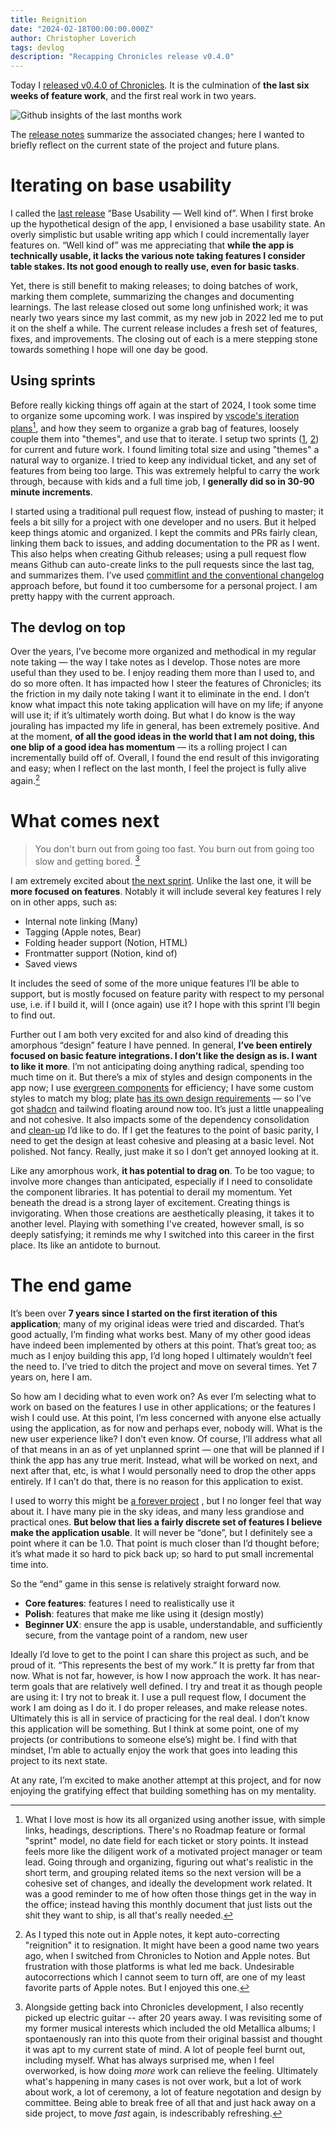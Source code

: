 ```yaml
---
title: Reignition
date: "2024-02-18T00:00:00.000Z"
author: Christopher Loverich
tags: devlog
description: "Recapping Chronicles release v0.4.0"
---
```


Today I [released v0.4.0 of Chronicles](https://github.com/cloverich/chronicles/releases/tag/v0.4.0). It is the culmination of **the last six weeks of feature work**, and the first real work in two years. 

![Github insights of the last months work](assets/github_insight_feb2024.png?resize=blogImages)

The [release notes](https://github.com/cloverich/chronicles/releases/tag/v0.4.0) summarize the associated changes; here I wanted to briefly reflect on the current state of the project and future plans.

# Iterating on base usability
I called the [last release](https://github.com/cloverich/chronicles/releases/tag/v0.3.0) “Base Usability — Well kind of”. When I first broke up the hypothetical design of the app, I envisioned a base usability state. An overly simplistic but usable writing app which I could incrementally layer features on. “Well kind of” was me appreciating that **while the app is technically usable, it lacks the various note taking features I consider table stakes. Its not good enough to really use, even for basic tasks**.

Yet, there is still benefit to making releases; to doing batches of work, marking them complete, summarizing the changes and documenting learnings. The last release closed out some long unfinished work; it was nearly two years since my last commit, as my new job in 2022 led me to put it on the shelf a while. The current release includes a fresh set of features, fixes, and improvements. The closing out of each is a mere stepping stone towards something I hope will one day be good. 

## Using sprints
Before really kicking things off again at the start of 2024, I took some time to organize some upcoming work. I was inspired by [vscode's iteration plans](https://github.com/microsoft/vscode/issues/204292)[^3], and how they seem to organize a grab bag of features, loosely couple them into "themes", and use that to iterate.
I setup two sprints ([1](https://github.com/cloverich/chronicles/issues/116), [2](https://github.com/cloverich/chronicles/issues/123)) for current and future work. I found limiting total size and using "themes" a natural way to organize. I tried to keep any individual ticket, and any set of features from being too large. This was extremely helpful to carry the work through, because with kids and a full time job, I **generally did so in 30-90 minute increments**.

I started using a traditional pull request flow, instead of pushing to master; it feels a bit silly for a project with one developer and no users. But it helped keep things atomic and organized. I kept the commits and PRs fairly clean, linking them back to issues, and adding documentation to the PR as I went. This also helps when creating Github releases; using a pull request flow means Github can auto-create links to the pull requests since the last tag, and summarizes them. I’ve used [commitlint and the conventional changelog](https://github.com/conventional-changelog/commitlint) approach before, but found it too cumbersome for a personal project. I am pretty happy with the current approach. 

## The devlog on top
 Over the years, I’ve become more organized and methodical in my regular note taking — the way I take notes as I develop. Those notes are more useful than they used to be. I enjoy reading them more than I used to, and do so more often. It has impacted how I steer the features of Chronicles; its the friction in my daily note taking I want it to eliminate in the end. I don’t know what impact this note taking application will have on my life; if anyone will use it; if it’s ultimately worth doing. But what I do know is the way jouraling has impacted my life in general, has been extremely positive. And at the moment, **of all the good ideas in the world that I am not doing, this one blip of a good idea has momentum** — its a rolling project I can incrementally build off of. Overall, I found the end result of this invigorating and easy; when I reflect on the last month, I feel the project is fully alive again.[^1]



# What comes next
> You don't burn out from going too fast. You burn out from going too slow and getting bored. [^2]

I am extremely excited about [the next sprint](https://github.com/cloverich/chronicles/issues/123). Unlike the last one, it will be **more focused on features**. Notably it will include several key features I rely on in other apps, such as:

* Internal note linking (Many)
* Tagging (Apple notes, Bear)
* Folding header support (Notion, HTML)
* Frontmatter support (Notion, kind of)
* Saved views

It includes the seed of some of the more unique features I’ll be able to support, but is mostly focused on feature parity with respect to my personal use, i.e. if I build it, will I (once again) use it? I hope with this sprint I’ll begin to find out.

Further out I am both very excited for and also kind of dreading this amorphous “design” feature I have penned. In general, **I’ve been entirely focused on basic feature integrations. I don’t like the design as is. I want to like it more**. I’m not anticipating doing anything radical, spending too much time on it. But there’s a mix of styles and design components in the app now; I use [evergreen components](https://evergreen.segment.com/) for efficiency; I have some custom styles to match my blog; plate [has its own design requirements](https://github.com/cloverich/chronicles/pull/142) — so I’ve got [shadcn](https://ui.shadcn.com/) and tailwind floating around now too. It’s just a little unappealing and not cohesive. It also impacts some of the dependency consolidation and [clean-up](https://github.com/cloverich/chronicles/issues/157) I’d like to do. If I get the features to the point of basic parity, I need to get the design at least cohesive and pleasing at a basic level. Not polished. Not fancy. Really, just make it so I don’t get annoyed looking at it. 

Like any amorphous work, **it has potential to drag on**. To be too vague; to involve more changes than anticipated, especially if I need to consolidate the component libraries. It has potential to derail my momentum. Yet beneath the dread is a strong layer of excitement. Creating things is invigorating. When those creations are aesthetically pleasing, it takes it to another level. Playing with something I've created, however small, is so deeply satisfying; it reminds me why I switched into this career in the first place. Its like an antidote to burnout.


# The end game
 It’s been over **7 years since I started on the first iteration of this application**; many of my original ideas were tried and discarded. That’s good actually, I’m finding what works best. Many of my other good ideas have indeed been implemented by others at this point. That’s great too; as much as I enjoy building this app, I’d long hoped I ultimately wouldn’t feel the need to. I’ve tried to ditch the project and move on several times. Yet 7 years on, here I am. 

So how am I deciding what to even work on? As ever I’m selecting what to work on based on the features I use in other applications; or the features I wish I could use. At this point, I’m less concerned with anyone else actually using the application, as for now and perhaps ever, nobody will. What is the new user experience like? I don’t even know. Of course, I’ll address what all of that means in an as of yet unplanned sprint — one that will be planned if I think the app has any true merit. Instead, what will be worked on next, and next after that, etc, is what I would personally need to drop the other apps entirely. If I can’t do that, there is no reason for this application to exist. 

I used to worry this might be [a forever project](https://siddhesh.substack.com/p/projects) , but I no longer feel that way about it. I have many pie in the sky ideas, and many less grandiose and practical ones. **But below that lies a fairly discrete set of features I believe make the application usable**. It will never be “done”, but I definitely see a point where it can be 1.0. That point is much closer than I’d thought before; it’s what made it so hard to pick back up; so hard to put small incremental time into. 

So the “end” game in this sense is relatively straight forward now. 
* **Core features**: features I need to realistically use it
* **Polish**: features that make me like using it (design mostly)
* **Beginner UX**: ensure the app is usable, understandable, and sufficiently secure, from the vantage point of a random, new user

Ideally I’d love to get to the point I can share this project as such, and be proud of it. “This represents the best of my work.” It is pretty far from that now. What is not far, however, is how I now approach the work. It has near-term goals that are relatively well defined. I try and treat it as though people are using it: I try not to break it. I use a pull request flow, I document the work I am doing as I do it. I do proper releases, and make release notes. Ultimately this is all in service of practicing for the real deal. I don’t know this application will be something. But I think at some point, one of my projects (or contributions to someone else’s) might be. I find with that mindset, I’m able to actually enjoy the work that goes into leading this project to its next state. 

At any rate, I’m excited to make another attempt at this project, and for now enjoying the gratifying effect that building something has on my mentality. 


[^1]: As I typed this note out in Apple notes, it kept auto-correcting "reignition" it to resignation. It might have been a good name two years ago, when I switched from Chronicles to Notion and Apple notes. But frustration with those platforms is what led me back. Undesirable autocorrections which I cannot seem to turn off, are one of my least favorite parts of Apple notes. But I enjoyed this one.

[^2]: Alongside getting back into Chronicles development, I also recently picked up electric guitar -- after 20 years away. I was revisiting some of my former musical interests which included the old Metallica albums; I spontaenously ran into this quote from their original bassist and thought it was apt to my current state of mind. A lot of people feel burnt out, including myself. What has always surprised me, when I feel overworked, is how doing _more_ work can relieve the feeling. Ultimately what's happening in many cases is not over work, but a lot of work about work, a lot of ceremony, a lot of feature negotation and design by committee. Being able to break free of all that and just hack away on a side project, to move _fast_ again, is indescribably refreshing. 

[^3]: What I love most is how its all organized using another issue, with simple links, headings, descriptions. There's no Roadmap feature or formal "sprint" model, no date field for each ticket or story points. It instead feels more like the diligent work of a motivated project manager or team lead. Going through and organizing, figuring out what's realistic in the short term, and grouping related items so the next version will be a cohesive set of changes, and ideally the development work related. It was a good reminder to me of how often those things get in the way in the office; instead having this monthly document that just lists out the shit they want to ship, is all that's really needed. 